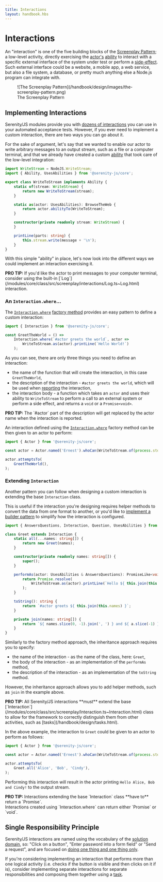 ```yaml
---
title: Interactions
layout: handbook.hbs
---
```

# Interactions

An "interaction" is one of the five building blocks of the [Screenplay Pattern](/handbook/design/screenplay-pattern.html);
a low-level activity, directly exercising the [actor's](/handbook/design/actors.html) [ability](/handbook/design/abilities.html)
 to interact with a specific external interface of the system under test or perform a [side-effect](https://en.wikipedia.org/wiki/Side_effect_&#40;computer_science&#41;). Such external interface could be a website, a mobile app, a web service, but also a file system, a database, or pretty much anything else a Node.js program can integrate with.

<figure>
![The Screenplay Pattern](/handbook/design/images/the-screenplay-pattern.png)
    <figcaption><span>The Screenplay Pattern</span></figcaption>
</figure>

## Implementing Interactions

Serenity/JS modules provide you with [dozens of interactions](/modules) you can use in your automated acceptance tests.
However, if you ever need to implement a custom interaction, there are two ways you can go about it.

For the sake of argument, let's say that we wanted to enable our actor to write arbitrary messages to an output stream,
such as a file or a computer terminal, and that we already have created a custom [ability](/handbook/design/abilities.html)
that took care of the low-level integration:

```typescript
import WriteStream = NodeJS.WriteStream;
import { Ability, UsesAbilities } from '@serenity-js/core';

export class WriteToStream implements Ability {
    static of(stream: WriteStream) {
        return new WriteToStream(stream);
    }

    static as(actor: UsesAbilities): BrowseTheWeb {
        return actor.abilityTo(WriteToStream);
    }

    constructor(private readonly stream: WriteStream) {
    }

    printLine(parts: string) {
        this.stream.write(message + '\n');
    }
}
```

With this simple "ability" in place, let's now look into the different ways we could implement an interaction exercising it.

<div class="pro-tip">
    <div class="icon"><i class="fas fa-lightbulb"></i></div>
    <div class="text"><p><strong>PRO TIP:</strong>
    If you'd like the actor to print messages to your computer terminal,
    consider using the built-in [`Log`](/modules/core/class/src/screenplay/interactions/Log.ts~Log.html) interaction.
    </p></div>
</div>

### An `Interaction.where`...

The [`Interaction.where`](/modules/core/class/src/screenplay/Interaction.ts~Interaction.html#static-method-where)
[factory method](https://en.wikipedia.org/wiki/Factory_method_pattern) provides an easy pattern to define a custom interaction:

```typescript
import { Interaction } from '@serenity-js/core';

const GreetTheWorld = () =>
    Interaction.where(`#actor greets the world`, actor =>
        WriteToStream.as(actor).printLine(`Hello World!`)
    );
```

As you can see, there are only three things you need to define an interaction:
- the name of the function that will create the interaction, in this case `GreetTheWorld`,
- the description of the interaction - `#actor greets the world`, which will be used when [reporting](/handbook/integration/reporting.html)
the interaction,
- the interaction body - a function which takes an `actor` and uses their ability to `WriteToStream` to perform a call to an external system or perform a side effect, and returns a `void` or a `Promise<void>`.

<div class="pro-tip">
    <div class="icon"><i class="fas fa-lightbulb"></i></div>
    <div class="text"><p><strong>PRO TIP:</strong>
    The `#actor` part of the description will get replaced by the actor
    name when the interaction is reported.
    </p></div>
</div>

An interaction defined using the [`Interaction.where`](/modules/core/class/src/screenplay/Interaction.ts~Interaction.html#static-method-where)
factory method can be then given to an actor to perform:

```typescript
import { Actor } from '@serenity-js/core';

const actor = Actor.named('Ernest').whoCan(WriteToStream.of(process.stdout));

actor.attemptsTo(
    GreetTheWorld(),
);
```

### Extending `Interaction`

Another pattern you can follow when designing a custom interaction is extending the base `Interaction` class.

This is useful if the interaction you're designing requires helper methods to convert the data from one format to another,
or you'd like to [implement a builder pattern](/handbook/design/creational-patterns.html) to simplify how the interaction
is configured.

```typescript
import { AnswersQuestions, Interaction, Question, UsesAbilities } from '@serenity-js/core';

class Greet extends Interaction {
    static all(...names: string[]) {
        return new Greet(names);
    }

    constructor(private readonly names: string[]) {
        super();
    }

    performAs(actor: UsesAbilities & AnswersQuestions): PromiseLike<void> {
        return Promise.resolve(
            WriteToStream.as(actor).printLine(`Hello ${ this.join(this.names) }!`))
        );
    }

    toString(): string {
        return `#actor greets ${ this.join(this.names) }`;
    }

    private join(names: string[]) {
        return `${ names.slice(0, -1).join(', ') } and ${ a.slice(-1) }`;
    }
}
```

Similarly to the factory method approach, the inheritance approach requires you to specify:
- the name of the interaction - as the name of the class, here: `Greet`,
- the body of the interaction - as an implementation of the `performAs` method,
- the description of the interaction - as an implementation of the `toString` method.

However, the inheritance approach allows you to add helper methods, such as `join` in the example above.

<div class="pro-tip">
    <div class="icon"><i class="fas fa-lightbulb"></i></div>
    <div class="text"><p><strong>PRO TIP:</strong>
    All Serenity/JS interactions **must** extend the base [`Interaction`](/modules/core/class/src/screenplay/Interaction.ts~Interaction.html)
    class to allow for the framework to correctly distinguish them from other activities, such as [tasks](/handbook/design/tasks.html).
    </p></div>
</div>

In the above example, the interaction to `Greet` could be given to an actor to perform as follows:

```typescript
import { Actor } from '@serenity-js/core';

const actor = Actor.named('Ernest').whoCan(WriteToStream.of(process.stdout));

actor.attemptsTo(
    Greet.all('Alice', 'Bob', 'Cindy'),
);
```

Performing this interaction will result in the actor printing `Hello Alice, Bob and Cindy!` to the output stream.

<div class="pro-tip">
    <div class="icon"><i class="fas fa-lightbulb"></i></div>
    <div class="text"><p><strong>PRO TIP:</strong>
    Interactions extending the base `Interaction` class **have to** return a `Promise<void>`.<br />
    Interactions created using `Interaction.where` can return either `Promise<void>` or `void`.
    </p></div>
</div>


## Single Responsibility Principle

Serenity/JS interactions are named using the vocabulary of the [solution domain](https://blog.mattwynne.net/2013/01/17/the-problem-with-solutions/),
so: "Click on a button", "Enter password into a form field" or "Send a request", and are focused on [doing one thing and one thing only](https://en.wikipedia.org/wiki/Single_responsibility_principle).

If you're considering implementing an interaction that performs more than one logical activity (i.e. checks if the button is visible and then clicks on it if is), consider implementing separate interactions for separate responsibilities and composing them together using a [task](handbook/design/tasks.html).
